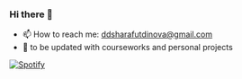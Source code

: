 ### Hi there 👋

- 📫 How to reach me: ddsharafutdinova@gmail.com
- :feet: to be updated with courseworks and personal projects


[![Spotify](https://spotifyreadme-three.vercel.app/api/spotify)](https://open.spotify.com/user/fcbambi)
